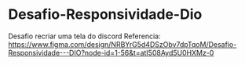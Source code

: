 # Desafio-Responsividade-Dio

Desafio recriar uma tela do discord
Referencia: https://www.figma.com/design/NRBYrG5d4DSzObv7dpTqoM/Desafio-Responsividade---DIO?node-id=1-56&t=atI508Ayd5U0HXMz-0
